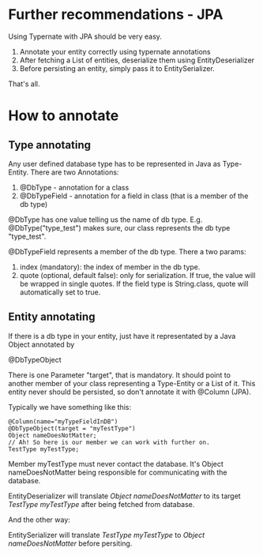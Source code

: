 # Further recommendations - JPA

Using Typernate with JPA should be very easy.

1. Annotate your entity correctly using typernate annotations
2. After fetching a List of entities, deserialize them using EntityDeserializer
3. Before persisting an entity, simply pass it to EntitySerializer.

That's all. 

# How to annotate

## Type annotating

Any user defined database type has to be represented in Java as Type-Entity. There are two Annotations:

1. @DbType - annotation for a class
2. @DbTypeField - annotation for a field in class (that is a member of the db type)

@DbType has one value telling us the name of db type. E.g. @DbType("type_test") makes sure, our class represents the db type "type_test".

@DbTypeField represents a member of the db type. There a two params:

1. index (mandatory): the index of member in the db type.
2. quote (optional, default false): only for serialization. If true, the value will be wrapped in single quotes. If the field type is String.class, quote will automatically set to true.


## Entity annotating

If there is a db type in your entity, just have it representated by a Java Object annotated by

@DbTypeObject

There is one Parameter "target", that is mandatory. It should point to another member of your class representing a Type-Entity or a List of it. This entity never should be persisted, so don't annotate it with @Column (JPA). 

Typically we have something like this:

~~~~~~~~~~~
@Column(name="myTypeFieldInDB")
@DbTypeObject(target = "myTestType")
Object nameDoesNotMatter;
// Ah! So here is our member we can work with further on.
TestType myTestType;
~~~~~~~~~~~

Member myTestType must never contact the database. It's Object nameDoesNotMatter being responsible for communicating with the database. 

EntityDeserializer will translate *Object nameDoesNotMatter* to its target *TestType myTestType* after being fetched from database.

And the other way:

EntitySerializer will translate *TestType myTestType* to *Object nameDoesNotMatter* before persiting.



